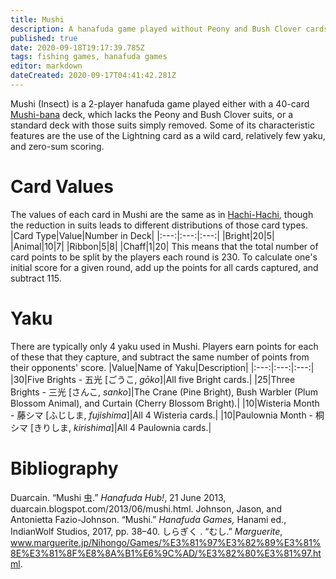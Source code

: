 ```yaml
---
title: Mushi
description: A hanafuda game played without Peony and Bush Clover cards
published: true
date: 2020-09-18T19:17:39.785Z
tags: fishing games, hanafuda games
editor: markdown
dateCreated: 2020-09-17T04:41:42.281Z
---
```


Mushi (Insect) is a 2-player hanafuda game played either with a 40-card [Mushi-bana](/en/hanafuda/patterns/mushibana) deck, which lacks the Peony and Bush Clover suits, or a standard deck with those suits simply removed. Some of its characteristic features are the use of the Lightning card as a wild card, relatively few yaku, and zero-sum scoring.

# Card Values
The values of each card in Mushi are the same as in [Hachi-Hachi](/en/hanafuda/games/hachi-hachi), though the reduction in suits leads to different distributions of those card types.
|Card Type|Value|Number in Deck|
|:---:|:---:|:---:|
|Bright|20|5|
|Animal|10|7|
|Ribbon|5|8|
|Chaff|1|20|
This means that the total number of card points to be split by the players each round is 230. To calculate one's initial score for a given round, add up the points for all cards captured, and subtract 115.
# Yaku
There are typically only 4 yaku used in Mushi. Players earn points for each of these that they capture, and subtract the same number of points from their opponents' score.
|Value|Name of Yaku|Description|
|:---:|:---:|:---:|
|30|Five Brights - 五光 [ごうこ, *gōko*]|All five Bright cards.|
|25|Three Brights - 三光 [さんこ, *sanko*]|The Crane (Pine Bright), Bush Warbler (Plum Blossom Animal), and Curtain (Cherry Blossom Bright).|
|10|Wisteria Month - 藤シマ [ふじしま, *fujishima*]|All 4 Wisteria cards.|
|10|Paulownia Month - 桐シマ [きりしま, *kirishima*]|All 4 Paulownia cards.|
# Bibliography
Duarcain. “Mushi 虫.” *Hanafuda Hub!*, 21 June 2013, duarcain.blogspot.com/2013/06/mushi.html.
Johnson, Jason, and Antonietta Fazio-Johnson. “Mushi.” *Hanafuda Games,* Hanami ed., IndianWolf Studios, 2017, pp. 38–40. 
しらぎく . “むし.” *Marguerite*, www.marguerite.jp/Nihongo/Games/%E3%81%97%E3%82%89%E3%81%8E%E3%81%8F%E8%8A%B1%E6%9C%AD/%E3%82%80%E3%81%97.html. 

